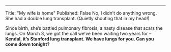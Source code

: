 ---
Title: "My wife is home"
Published: False
No, I didn’t do anything wrong. She had a double lung transplant. (Quietly shouting that in my head!)

Since birth, she’s battled pulmonary fibrosis, a nasty disease that scars the lungs. On March 3, we got the call we’ve been waiting two years for – ******Kendal, it’s Stanford lung transplant. We have lungs for you. Can you come down tonight?******